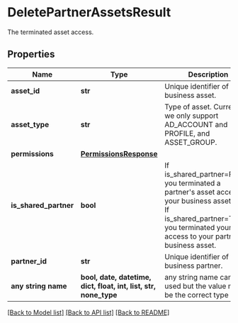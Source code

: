 # DeletePartnerAssetsResult

The terminated asset access.

## Properties
Name | Type | Description | Notes
------------ | ------------- | ------------- | -------------
**asset_id** | **str** | Unique identifier of a business asset. | [optional] 
**asset_type** | **str** | Type of asset. Currently we only support AD_ACCOUNT and PROFILE, and ASSET_GROUP. | [optional] 
**permissions** | [**PermissionsResponse**](PermissionsResponse.md) |  | [optional] 
**is_shared_partner** | **bool** | If is_shared_partner&#x3D;FALSE, you terminated a partner&#39;s asset access to your business asset.&lt;br&gt; If is_shared_partner&#x3D;TRUE, you terminated your asset access to your partner&#39;s business asset. | [optional] 
**partner_id** | **str** | Unique identifier of a business partner. | [optional] 
**any string name** | **bool, date, datetime, dict, float, int, list, str, none_type** | any string name can be used but the value must be the correct type | [optional]

[[Back to Model list]](../README.md#documentation-for-models) [[Back to API list]](../README.md#documentation-for-api-endpoints) [[Back to README]](../README.md)


